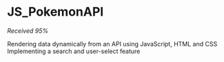 # JS_PokemonAPI

*Received 95%*

Rendering data dynamically from an API using JavaScript, HTML and CSS
Implementing a search and user-select feature
